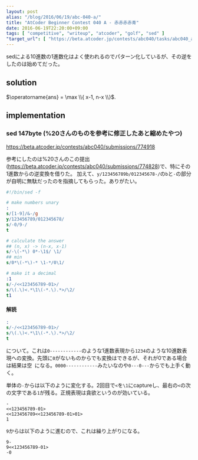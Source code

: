 ```yaml
---
layout: post
alias: "/blog/2016/06/19/abc-040-a/"
title: "AtCoder Beginner Contest 040 A - 赤赤赤赤青"
date: 2016-06-19T22:20:00+09:00
tags: [ "competitive", "writeup", "atcoder", "golf", "sed" ]
"target_url": [ "https://beta.atcoder.jp/contests/abc040/tasks/abc040_a" ]
---
```


sedによる$10$進数の$1$進数化はよく使われるのでパターン化しているが、その逆をしたのは始めてだった。

## solution

$\operatorname{ans} = \max \\{ x-1, n-x \\}$.

## implementation

### sed 147byte (%20さんのものを参考に修正したあと縮めたやつ)

<https://beta.atcoder.jp/contests/abc040/submissions/774918>

参考にしたのは%20さんのこの提出(<https://beta.atcoder.jp/contests/abc040/submissions/774828>)で、特にその$1$進数からの逆変換を借りた。
加えて、`y/123456789b/012345678-/`の`b`と`-`の部分が自明に無駄だったのを指摘してもらった。ありがたい。

``` sed
#!/bin/sed -f

# make numbers unary
:
s/[1-9]/&-/g
y/123456789/012345678/
s/-0/9-/
t

# calculate the answer
## (n, x) -> (n-x, x-1)
s/-\(-*\) 0*-\1$/ \1/
## min
s/0*\(-*\)-* \1-*/0\1/

# make it a decimal
:1
s/-/<<123456789-01>/
s/\(.\)<.*\1\(-*.\).*>/\2/
t1
```

#### 解読

``` sed
:
s/-/<<123456789-01>/
s/\(.\)<.*\1\(-*.\).*>/\2/
t
```

について。これは`0------------`のような$1$進数表現から`1234`のような$10$進数表現への変換。先頭に`0`がないものからでも変換はできるが、それが$0$である場合は結果は空` `になる。`0000------------`みたいなのや`0---0---`からでも上手く動く。

単体の`-`からは以下のように変化する。$2$回目で`<`を`\1`にcaptureし、最右の`<`の次の文字である`1`が残る。正規表現は貪欲というのが効いている。

```
-
<<123456789-01>
<<123456789<<123456789-01>01>
1
```

`9`からは以下のように進むので、これは繰り上がりになる。

```
9-
9<<123456789-01>
-0
```

